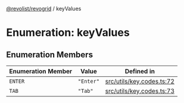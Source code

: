 [@revolist/revogrid](README.md) / keyValues

# Enumeration: keyValues

## Enumeration Members

| Enumeration Member | Value | Defined in |
| ------ | ------ | ------ |
| `ENTER` | `"Enter"` | [src/utils/key.codes.ts:72](https://github.com/revolist/revogrid/blob/ec9aef33f9c1bf72c73d96c05d2eb8650d7cd25f/src/utils/key.codes.ts#L72) |
| `TAB` | `"Tab"` | [src/utils/key.codes.ts:73](https://github.com/revolist/revogrid/blob/ec9aef33f9c1bf72c73d96c05d2eb8650d7cd25f/src/utils/key.codes.ts#L73) |
